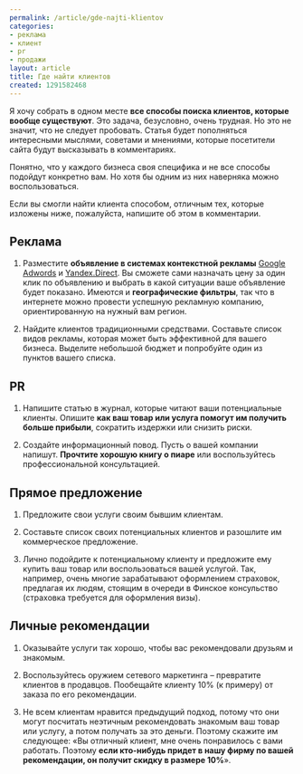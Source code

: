 ```yaml
---
permalink: /article/gde-najti-klientov
categories:
- реклама
- клиент
- pr
- продажи
layout: article
title: Где найти клиентов
created: 1291582468
---
```

Я хочу собрать в одном месте **все способы поиска клиентов, которые вообще существуют**. Это задача, безусловно, очень трудная. Но это не значит, что не следует пробовать. Статья будет пополняться интересными мыслями, советами и мнениями, которые посетители сайта будут высказывать в комментариях.

Понятно, что у каждого бизнеса своя специфика и не все способы подойдут конкретно вам. Но хотя бы одним из них наверняка можно воспользоваться.

Если вы смогли найти клиента способом, отличным тех, которые изложены ниже, пожалуйста, напишите об этом в комментарии.

## Реклама ##

1) Разместите **объявление в системах контекстной рекламы** [Google Adwords][] и [Yandex.Direct][]. Вы сможете сами назначать цену за один клик по объявлению и выбрать в какой ситуации ваше объявление будет показано. Имеются и **географические фильтры**, так что в интернете можно провести успешную рекламную компанию, ориентированную на нужный вам регион.

2) Найдите клиентов традиционными средствами. Составьте список видов рекламы, которая может быть эффективной для вашего бизнеса. Выделите небольшой бюджет и попробуйте один из пунктов вашего списка.

## PR ##

1) Напишите статью в журнал, которые читают ваши потенциальные клиенты. Опишите **как ваш товар или услуга помогут им получить больше прибыли**, сократить издержки или снизить риски.

2) Создайте информационный повод. Пусть о вашей компании напишут. **Прочтите хорошую книгу о пиаре** или воспользуйтесь профессиональной консультацией.

## Прямое предложение ##

1) Предложите свои услуги своим бывшим клиентам.

2) Составьте список своих потенциальных клиентов и разошлите им коммерческое предложение.

3) Лично подойдите к потенциальному клиенту и предложите ему купить ваш товар или воспользоваться вашей услугой. Так, например, очень многие зарабатывают оформлением страховок, предлагая их людям, стоящим в очереди в Финское консульство (страховка требуется для оформления визы).

## Личные рекомендации ##

1) Оказывайте услуги так хорошо, чтобы вас рекомендовали друзьям и знакомым.

2) Воспользуйтесь оружием сетевого маркетинга – превратите клиентов в продавцов. Пообещайте клиенту 10% (к примеру) от заказа по его рекомендации.

3) Не всем клиентам нравится предыдущий подход, потому что они могут посчитать неэтичным рекомендовать знакомым ваш товар или услугу, а потом получать за это деньги. Поэтому скажите им следующее: «Вы отличный клиент, мне очень понравилось с вами работать. Поэтому **если кто-нибудь придет в нашу фирму по вашей рекомендации, он получит скидку в размере 10%**».


[Google Adwords]: http://adwords.google.com
[Yandex.Direct]: http://direct.yandex.ru/
